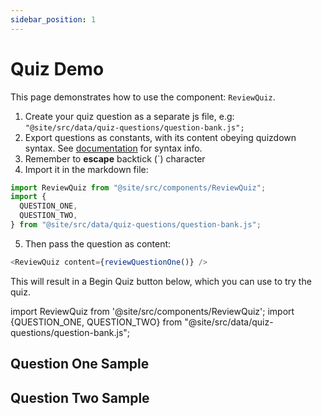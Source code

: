 ```yaml
---
sidebar_position: 1
---
```


# Quiz Demo

This page demonstrates how to use the component: `ReviewQuiz`.

1. Create your quiz question as a separate js file, e.g: `"@site/src/data/quiz-questions/question-bank.js";`
2. Export questions as constants, with its content obeying quizdown syntax. See [documentation](https://github.com/bonartm/quizdown-js/blob/main/docs/syntax.md) for syntax info.
3. Remember to **escape** backtick (\`) character
4. Import it in the markdown file:

```js
import ReviewQuiz from "@site/src/components/ReviewQuiz";
import {
  QUESTION_ONE,
  QUESTION_TWO,
} from "@site/src/data/quiz-questions/question-bank.js";
```

5. Then pass the question as content:

```js
<ReviewQuiz content={reviewQuestionOne()} />
```

This will result in a Begin Quiz button below, which you can use to try the quiz.

import ReviewQuiz from '@site/src/components/ReviewQuiz';
import {QUESTION_ONE, QUESTION_TWO} from "@site/src/data/quiz-questions/question-bank.js";

## Question One Sample

<ReviewQuiz content={QUESTION_ONE} name="quizdownQuestionOne"/>

## Question Two Sample

<ReviewQuiz content={QUESTION_TWO} name="quizdownQuestionTwo"/>
